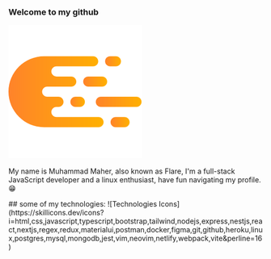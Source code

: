 ### Welcome to my github
![My Logo](https://github.com/CleverFlare/CleverFlare/blob/master/My%20Logo.png?raw=true)
<p>My name is Muhammad Maher, also known as Flare, I'm a full-stack JavaScript developer and a linux enthusiast, have fun navigating my profile. 😁</p>
## some of my technologies:
![Technologies Icons](https://skillicons.dev/icons?i=html,css,javascript,typescript,bootstrap,tailwind,nodejs,express,nestjs,react,nextjs,regex,redux,materialui,postman,docker,figma,git,github,heroku,linux,postgres,mysql,mongodb,jest,vim,neovim,netlify,webpack,vite&perline=16)
